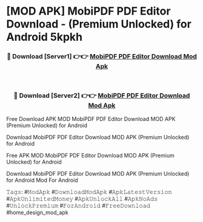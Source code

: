 # [MOD APK] MobiPDF PDF Editor Download - (Premium Unlocked) for Android 5kpkh



<div align="center">
<h3>🔴 Download [Server1] 👉👉 <a href="https://momento.my/?title=MobiPDF_PDF_Editor_Download">MobiPDF PDF Editor Download Mod Apk</a></h3><br>

<h3>🔴 Download [Server2] 👉👉 <a href="https://momento.my/?title=MobiPDF_PDF_Editor_Download">MobiPDF PDF Editor Download Mod Apk</a></h3>
</div>



Free Download APK MOD MobiPDF PDF Editor Download MOD APK (Premium Unlocked) for Android

Download MobiPDF PDF Editor Download MOD APK (Premium Unlocked) for Android

Free APK MOD MobiPDF PDF Editor Download MOD APK (Premium Unlocked) for Android

Download MobiPDF PDF Editor Download MOD APK (Premium Unlocked) for Android Mod For Android

𝚃𝚊𝚐𝚜: #𝙼𝚘𝚍𝙰𝚙𝚔 #𝙳𝚘𝚠𝚗𝚕𝚘𝚊𝚍𝙼𝚘𝚍𝙰𝚙𝚔 #𝙰𝚙𝚔𝙻𝚊𝚝𝚎𝚜𝚝𝚅𝚎𝚛𝚜𝚒𝚘𝚗 #𝙰𝚙𝚔𝚄𝚗𝚕𝚒𝚖𝚒𝚝𝚎𝚍𝙼𝚘𝚗𝚎𝚢 #𝙰𝚙𝚔𝚄𝚗𝚕𝚘𝚌𝚔𝙰𝚕𝚕 #𝙰𝚙𝚔𝙽𝚘𝙰𝚍𝚜 #𝚄𝚗𝚕𝚘𝚌𝚔𝙿𝚛𝚎𝚖𝚒𝚞𝚖 #𝙵𝚘𝚛𝙰𝚗𝚍𝚛𝚘𝚒𝚍 #𝙵𝚛𝚎𝚎𝙳𝚘𝚠𝚗𝚕𝚘𝚊𝚍 #home_design_mod_apk
